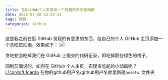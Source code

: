 ```yaml
---
title: 在GitHub个人页添加一个有趣的贪吃蛇动画
date: 2022-07-28 12:07:51
tags: 教程
categories: Github
---
```


这是我之前在逛 GitHub 发现的有意思的东西，给自己的个人 GitHub 主页添加一个贪吃蛇动画，效果如下：
![](https://nsso.eu.org/img/a1ebe329-c070-4ba4-a43a-ffb0ebf92d39.gif)

贪吃蛇会吃掉我们在 GitHub 上提交的代码记录，即吃掉那些绿色的格子。

回到前面说的，如何在 GitHub 个人主页，实现贪吃蛇的小动画呢？
[L1cardo/L1cardo](https://github.com/L1cardo/L1cardo/tree/main/.github/workflows)
在你的github用户名/github用户名库里新建`assets `文件夹

